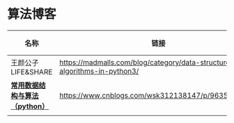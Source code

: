 # 算法博客

| 名称                                                         | 链接                                                         | 类型   | 说明                                                         |
| ------------------------------------------------------------ | ------------------------------------------------------------ | ------ | ------------------------------------------------------------ |
| 王颜公子LIFE&SHARE                                           | https://madmalls.com/blog/category/data-structures-and-algorithms-in-python3/ | 博客   | ![王颜公子LIFE&SHARE](https://madmalls.com/static/main/images/logo.png) |
| [**常用数据结构与算法（python）**](https://www.cnblogs.com/wsk312138147/p/9635053.html) | https://www.cnblogs.com/wsk312138147/p/9635053.html          | 博客园 | 动图+源码                                                    |
|                                                              |                                                              |        |                                                              |

